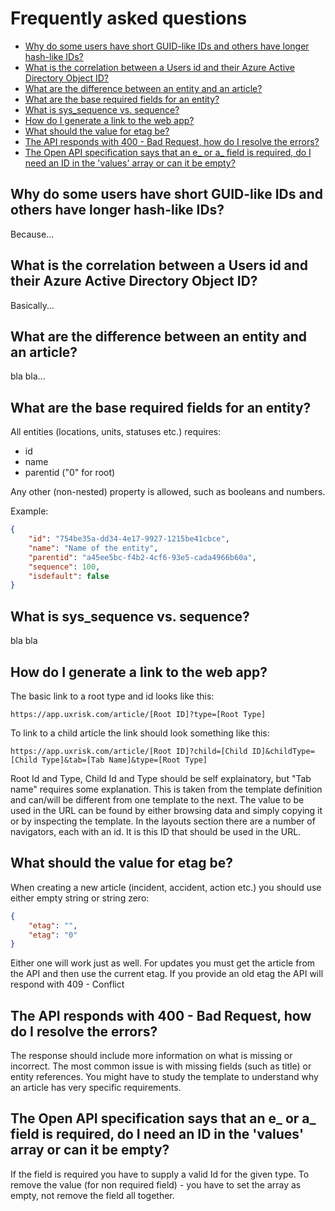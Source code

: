 # Frequently asked questions <!-- omit in toc -->


- [Why do some users have short GUID-like IDs and others have longer hash-like IDs?](#why-do-some-users-have-short-guid-like-ids-and-others-have-longer-hash-like-ids)
- [What is the correlation between a Users id and their Azure Active Directory Object ID?](#what-is-the-correlation-between-a-users-id-and-their-azure-active-directory-object-id)
- [What are the difference between an entity and an article?](#what-are-the-difference-between-an-entity-and-an-article)
- [What are the base required fields for an entity?](#what-are-the-base-required-fields-for-an-entity)
- [What is sys_sequence vs. sequence?](#what-is-sys_sequence-vs-sequence)
- [How do I generate a link to the web app?](#how-do-i-generate-a-link-to-the-web-app)
- [What should the value for etag be?](#what-should-the-value-for-etag-be)
- [The API responds with 400 - Bad Request, how do I resolve the errors?](#the-api-responds-with-400---bad-request-how-do-i-resolve-the-errors)
- [The Open API specification says that an e_ or a_ field is required, do I need an ID in the 'values' array or can it be empty?](#the-open-api-specification-says-that-an-e_-or-a_-field-is-required-do-i-need-an-id-in-the-values-array-or-can-it-be-empty)

## Why do some users have short GUID-like IDs and others have longer hash-like IDs?
Because...

## What is the correlation between a Users id and their Azure Active Directory Object ID?
Basically...

## What are the difference between an entity and an article?
bla bla...

## What are the base required fields for an entity?
All entities (locations, units, statuses etc.) requires:
<!-- no toc -->
- id
- name
- parentid ("0" for root)

Any other (non-nested) property is allowed, such as booleans and numbers.

Example:
```json
{
    "id": "754be35a-dd34-4e17-9927-1215be41cbce",
    "name": "Name of the entity",
    "parentid": "a45ee5bc-f4b2-4cf6-93e5-cada4966b60a",
    "sequence": 100,
    "isdefault": false
}
```

## What is sys_sequence vs. sequence?
bla bla

## How do I generate a link to the web app?
The basic link to a root type and id looks like this: 

`https://app.uxrisk.com/article/[Root ID]?type=[Root Type]`

To link to a child article the link should look something like this:

`https://app.uxrisk.com/article/[Root ID]?child=[Child ID]&childType=[Child Type]&tab=[Tab Name]&type=[Root Type]`

Root Id and Type, Child Id and Type should be self explainatory, but "Tab name" requires some explanation. This is taken from the template definition and can/will be different from one template to the next. The value to be used in the URL can be found by either browsing data and simply copying it or by inspecting the template. In the layouts section there are a number of navigators, each with an id. It is this ID that should be used in the URL.

## What should the value for etag be?
When creating a new article (incident, accident, action etc.) you should use either empty string or string zero:

```json
{
    "etag": "",
    "etag": "0"
}
```

Either one will work just as well. For updates you must get the article from the API and then use the current etag. If you provide an old etag the API will respond with 409 - Conflict

## The API responds with 400 - Bad Request, how do I resolve the errors?
The response should include more information on what is missing or incorrect. The most common issue is with missing fields (such as title) or entity references. You might have to study the template to understand why an article has very specific requirements.

## The Open API specification says that an e_ or a_ field is required, do I need an ID in the 'values' array or can it be empty?

If the field is required you have to supply a valid Id for the given type. To remove the value (for non required field) - you have to set the array as empty, not remove the field all together.